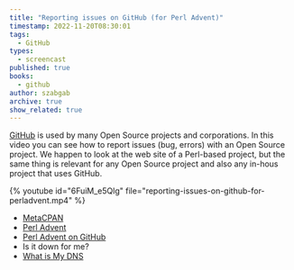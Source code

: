 ```yaml
---
title: "Reporting issues on GitHub (for Perl Advent)"
timestamp: 2022-11-20T08:30:01
tags:
  - GitHub
types:
  - screencast
published: true
books:
  - github
author: szabgab
archive: true
show_related: true
---
```



[GitHub](https://github.com/) is used by many Open Source projects and corporations. In this video you can see
how to report issues (bug, errors) with an Open Source project. We happen to look at the web site of a Perl-based project,
but the same thing is relevant for any Open Source project and also any in-hous project that uses GitHub.


{% youtube id="6FuiM_e5Qlg" file="reporting-issues-on-github-for-perladvent.mp4" %}

* [MetaCPAN](https://metacpan.org/)
* [Perl Advent](https://perladvent.org/)
* [Perl Advent on GitHub](https://github.com/perladvent/Perl-Advent)
* Is it down for me?
* [What is My DNS](https://www.whatsmydns.net/)

